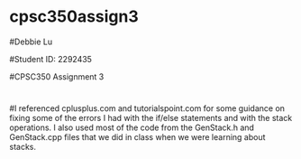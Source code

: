# cpsc350assign3

#Debbie Lu

#Student ID: 2292435

#CPSC350 Assignment 3
#
#I referenced cplusplus.com and tutorialspoint.com for some guidance on fixing some of the errors I had with the
if/else statements and with the stack operations. I also used most of the code from the GenStack.h and GenStack.cpp 
files that we did in class when we were learning about stacks.
